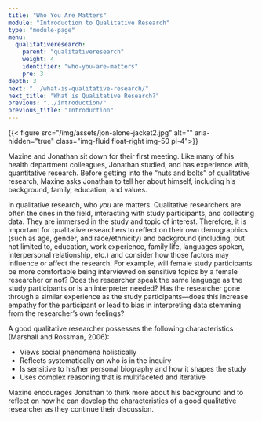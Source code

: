 ```yaml
---
title: "Who You Are Matters"
module: "Introduction to Qualitative Research"
type: "module-page"
menu:
  qualitativeresearch:
    parent: "qualitativeresearch"
    weight: 4
    identifier: "who-you-are-matters"
    pre: 3
depth: 3
next: "../what-is-qualitative-research/"
next_title: "What is Qualitative Research?"
previous: "../introduction/"
previous_title: "Introduction"
---
```


{{< figure src="/img/assets/jon-alone-jacket2.jpg" alt="" aria-hidden="true" class="img-fluid float-right img-50 pl-4">}}

Maxine and Jonathan sit down for their first meeting. Like many of his health department colleagues, Jonathan studied, and has experience with, quantitative research. Before getting into the “nuts and bolts” of qualitative research, Maxine asks Jonathan to tell her about himself, including his background, family, education, and values.

In qualitative research, who _you_ are matters. Qualitative researchers are often the ones in the field, interacting with study participants, and collecting data. They are immersed in the study and topic of interest. Therefore, it is important for qualitative researchers to reflect on their own demographics (such as age, gender, and race/ethnicity) and background (including, but not limited to, education, work experience, family life, languages spoken, interpersonal relationship, etc.) and consider how those factors may influence or affect the research. For example, will female study participants be more comfortable being interviewed on sensitive topics by a female researcher or not? Does the researcher speak the same language as the study participants or is an interpreter needed? Has the researcher gone through a similar experience as the study participants—does this increase empathy for the participant or lead to bias in interpreting data stemming from the researcher’s own feelings?

A good qualitative researcher possesses the following characteristics (Marshall and Rossman, 2006):

* Views social phenomena holistically
* Reflects systematically on who is in the inquiry
* Is sensitive to his/her personal biography and how it shapes the study
* Uses complex reasoning that is multifaceted and iterative

Maxine encourages Jonathan to think more about his background and to reflect on how he can develop the characteristics of a good qualitative researcher as they continue their discussion.
